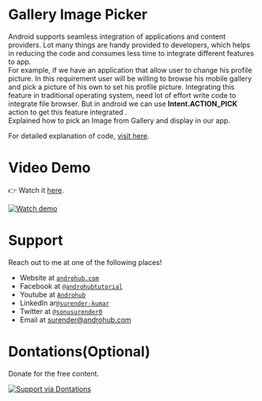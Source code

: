 # Gallery Image Picker
Android supports seamless integration of applications and content providers. Lot many things are handy provided to developers, which helps in reducing the code and consumes less time to integrate different features to app.
<br>
For example, if we have an application that allow user to change his profile picture. In this requirement user will be willing to browse his mobile gallery and pick a picture of his own to set his profile picture. Integrating this feature in traditional operating system, need lot of effort write code to integrate file browser. But in android we can use **Intent.ACTION_PICK** action to get this feature integrated .
<br>
Explained how to pick an Image from Gallery and display in our app.

For detailed explanation of code, [visit here](http://www.androhub.com/android-gallery-image-picker/).

# Video Demo
👉 Watch it <a href="https://youtu.be/0Sa2e7LSUNo">here</a>.
<br>

[![Watch demo](http://i3.ytimg.com/vi/0Sa2e7LSUNo/hqdefault.jpg)](https://youtu.be/0Sa2e7LSUNo)

# Support
Reach out to me at one of the following places!

- Website at <a href="http://www.androhub.com/" target="_blank">`androhub.com`</a>
- Facebook at <a href="https://www.facebook.com/androhubtutorial/" target="_blank">`@androhubtutorial`</a>
- Youtube at <a href="https://www.youtube.com/channel/UCHJh3E9mtRzbM3WVVl9glJg" target="_blank">`Androhub`</a>
- LinkedIn ar<a href="https://www.linkedin.com/in/surender-kumar-681472a8?originalSubdomain=in" target="_blank">`@surender-kumar`</a>
- Twitter at <a href="https://twitter.com/sonusurender0/" target="_blank">`@sonusurender0`</a>
- Email at surender@androhub.com

# Dontations(Optional)
Donate for the free content.
<br>

[![Support via Dontations](https://www.paypalobjects.com/en_GB/i/btn/btn_donateCC_LG.gif)](https://www.paypal.com/cgi-bin/webscr?cmd=_donations&business=sonu.surendra0%40gmail.com&currency_code=USD&source=url)
